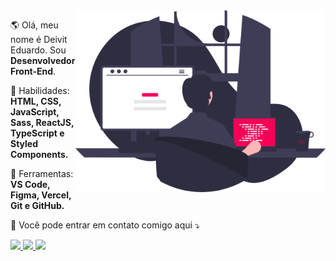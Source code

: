 <img src="images/coding.svg" min-width="300px" max-width="300px" width="400px" align="right" alt="Imagem de um computador">

<p align="left"> 
  🌎 Olá, meu nome é Deivit Eduardo. Sou <strong>Desenvolvedor Front-End</strong>.
</p>

<p align="left">
  🧪 Habilidades: <strong>HTML, CSS, JavaScript, Sass, ReactJS, TypeScript e Styled Components.</strong>
</p>

<p align="left">
  💼 Ferramentas: <strong>VS Code, Figma, Vercel, Git e GitHub.</strong>
</p>

<p align="left">
  💌 Você pode entrar em contato comigo aqui ⤵️
</p>

<p align="left">
  <a href="https://www.linkedin.com/in/deivit-eduardo" alt="Linkedin">
    <img src="https://img.shields.io/badge/-Linkedin-070A1C?style=for-the-badge&logo=Linkedin&logoColor=F50057&link=https://www.linkedin.com/in/deivit-eduardo"/>
  </a>
  
  <a href="mailto:deiviteduardo87@gmail.com" alt="Gmail">
    <img src="https://img.shields.io/badge/-Gmail-070A1C?style=for-the-badge&logo=Gmail&logoColor=F50057&link=mailto:eduardoalmeida5547@gmail.com"/>
 </a>
  
  <a href="https://www.instagram.com/im_duardo07" alt="Instagram">
    <img src="https://img.shields.io/badge/-Instagram-070A1C?style=for-the-badge&logo=Instagram&logoColor=F50057&link=https://www.instagram.com/im_duardo07"/>
  </a>
</p>
